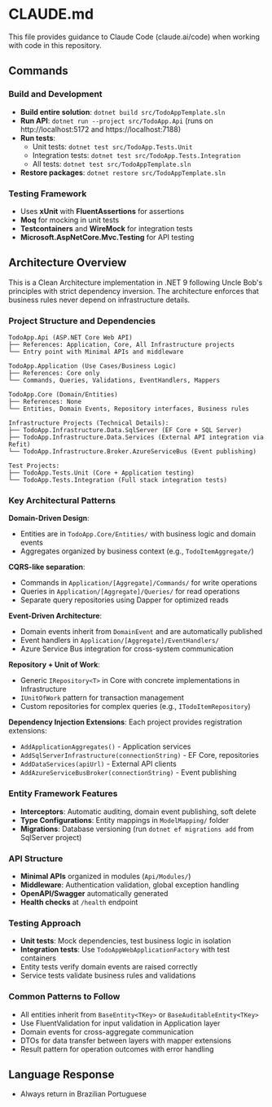 # CLAUDE.md

This file provides guidance to Claude Code (claude.ai/code) when working with code in this repository.

## Commands

### Build and Development
- **Build entire solution**: `dotnet build src/TodoAppTemplate.sln`
- **Run API**: `dotnet run --project src/TodoApp.Api` (runs on http://localhost:5172 and https://localhost:7188)
- **Run tests**: 
  - Unit tests: `dotnet test src/TodoApp.Tests.Unit`
  - Integration tests: `dotnet test src/TodoApp.Tests.Integration`
  - All tests: `dotnet test src/TodoAppTemplate.sln`
- **Restore packages**: `dotnet restore src/TodoAppTemplate.sln`

### Testing Framework
- Uses **xUnit** with **FluentAssertions** for assertions
- **Moq** for mocking in unit tests  
- **Testcontainers** and **WireMock** for integration tests
- **Microsoft.AspNetCore.Mvc.Testing** for API testing

## Architecture Overview

This is a Clean Architecture implementation in .NET 9 following Uncle Bob's principles with strict dependency inversion. The architecture enforces that business rules never depend on infrastructure details.

### Project Structure and Dependencies
```
TodoApp.Api (ASP.NET Core Web API)
├── References: Application, Core, All Infrastructure projects
└── Entry point with Minimal APIs and middleware

TodoApp.Application (Use Cases/Business Logic)
├── References: Core only
└── Commands, Queries, Validations, EventHandlers, Mappers

TodoApp.Core (Domain/Entities)
├── References: None
└── Entities, Domain Events, Repository interfaces, Business rules

Infrastructure Projects (Technical Details):
├── TodoApp.Infrastructure.Data.SqlServer (EF Core + SQL Server)
├── TodoApp.Infrastructure.Data.Services (External API integration via Refit)  
└── TodoApp.Infrastructure.Broker.AzureServiceBus (Event publishing)

Test Projects:
├── TodoApp.Tests.Unit (Core + Application testing)
└── TodoApp.Tests.Integration (Full stack integration tests)
```

### Key Architectural Patterns

**Domain-Driven Design**: 
- Entities are in `TodoApp.Core/Entities/` with business logic and domain events
- Aggregates organized by business context (e.g., `TodoItemAggregate/`)

**CQRS-like separation**:
- Commands in `Application/[Aggregate]/Commands/` for write operations
- Queries in `Application/[Aggregate]/Queries/` for read operations  
- Separate query repositories using Dapper for optimized reads

**Event-Driven Architecture**:
- Domain events inherit from `DomainEvent` and are automatically published
- Event handlers in `Application/[Aggregate]/EventHandlers/` 
- Azure Service Bus integration for cross-system communication

**Repository + Unit of Work**:
- Generic `IRepository<T>` in Core with concrete implementations in Infrastructure
- `IUnitOfWork` pattern for transaction management
- Custom repositories for complex queries (e.g., `ITodoItemRepository`)

**Dependency Injection Extensions**:
Each project provides registration extensions:
- `AddApplicationAggregates()` - Application services
- `AddSqlServerInfrastructure(connectionString)` - EF Core, repositories  
- `AddDataServices(apiUrl)` - External API clients
- `AddAzureServiceBusBroker(connectionString)` - Event publishing

### Entity Framework Features
- **Interceptors**: Automatic auditing, domain event publishing, soft delete
- **Type Configurations**: Entity mappings in `ModelMapping/` folder
- **Migrations**: Database versioning (run `dotnet ef migrations add` from SqlServer project)

### API Structure
- **Minimal APIs** organized in modules (`Api/Modules/`)
- **Middleware**: Authentication validation, global exception handling
- **OpenAPI/Swagger** automatically generated
- **Health checks** at `/health` endpoint

### Testing Approach
- **Unit tests**: Mock dependencies, test business logic in isolation
- **Integration tests**: Use `TodoAppWebApplicationFactory` with test containers
- Entity tests verify domain events are raised correctly
- Service tests validate business rules and validations

### Common Patterns to Follow
- All entities inherit from `BaseEntity<TKey>` or `BaseAuditableEntity<TKey>`
- Use FluentValidation for input validation in Application layer  
- Domain events for cross-aggregate communication
- DTOs for data transfer between layers with mapper extensions
- Result pattern for operation outcomes with error handling

## Language Response
- Always return in Brazilian Portuguese